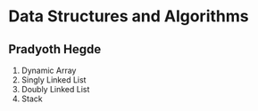 # Data Structures and Algorithms
## Pradyoth Hegde

1. Dynamic Array
2. Singly Linked List
3. Doubly Linked List
4. Stack